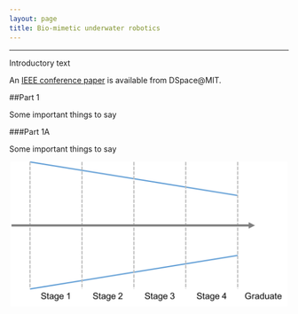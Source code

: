 ```yaml
---
layout: page
title: Bio-mimetic underwater robotics
---
```


***

Introductory text

An [IEEE conference paper](https://dspace.mit.edu/handle/1721.1/79685) is available from DSpace@MIT. 

##Part 1

Some important things to say

###Part 1A

Some important things to say

<p align="center">
<img src="/images/2015-12-10-img-funnel.png" alt="It was a funnel. With stuff in it." width="500">
</p>
